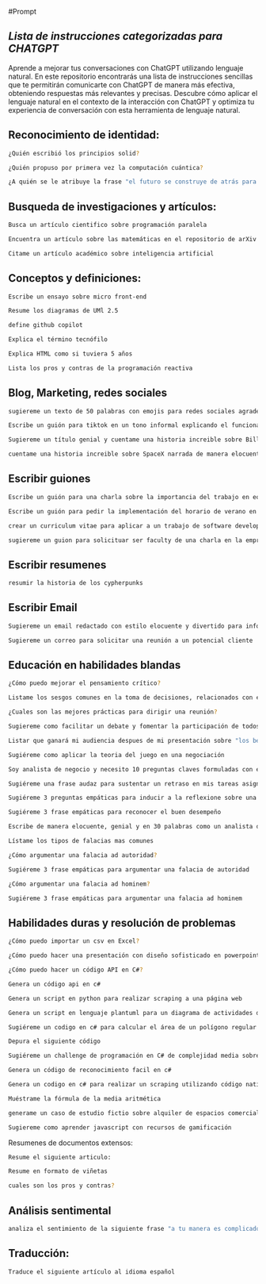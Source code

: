 #Prompt

## _Lista de instrucciones categorizadas para CHATGPT_

Aprende a mejorar tus conversaciones con ChatGPT utilizando lenguaje natural. En este repositorio encontrarás una lista de instrucciones sencillas que te permitirán comunicarte con ChatGPT de manera más efectiva, obteniendo respuestas más relevantes y precisas. Descubre cómo aplicar el lenguaje natural en el contexto de la interacción con ChatGPT y optimiza tu experiencia de conversación con esta herramienta de lenguaje natural.

## Reconocimiento de identidad:

```sh
¿Quién escribió los principios solid?
```

```sh
¿Quién propuso por primera vez la computación cuántica?
```

```sh
¿A quién se le atribuye la frase "el futuro se construye de atrás para adelante"?
```


## Busqueda de investigaciones y artículos:

```sh
Busca un artículo cientifico sobre programación paralela
```

```sh
Encuentra un artículo sobre las matemáticas en el repositorio de arXiv
```

```sh
Citame un artículo académico sobre inteligencia artificial
```

## Conceptos y definiciones:


```sh
Escribe un ensayo sobre micro front-end
```

```sh
Resume los diagramas de UMl 2.5
```
```sh
define github copilot
```
```sh
Explica el término tecnófilo
```
```sh
Explica HTML como si tuviera 5 años
```
```sh
Lista los pros y contras de la programación reactiva
```


## Blog, Marketing, redes sociales

```sh
sugiereme un texto de 50 palabras con emojis para redes sociales agradeciendo la asistencia al taller de "introducción a C#"
```
```sh
Escribe un guión para tiktok en un tono informal explicando el funcionamiento de RPA
```
```sh
Sugiereme un título genial y cuentame una historia increible sobre Bill Gates que motive a jovenes emprendedores
```
```sh
cuentame una historia increible sobre SpaceX narrada de manera elocuente, fantástica y empática
```

## Escribir guiones

```sh
Escribe un guión para una charla sobre la importancia del trabajo en equipo
```
```sh
Escribe un guión para pedir la implementación del horario de verano en la empresa
```
```sh
crear un curriculum vitae para aplicar a un trabajo de software developer
```
```sh
sugiereme un guion para solicituar ser faculty de una charla en la empresa
```

## Escribir resumenes

```sh
resumir la historia de los cypherpunks
```

## Escribir Email

```sh
Sugiereme un email redactado con estilo elocuente y divertido para informar mi ausencia por periodo vacacional
```
```sh
Sugiereme un correo para solicitar una reunión a un potencial cliente
```

## Educación en habilidades blandas

```sh
¿Cómo puedo mejorar el pensamiento crítico?
```
```sh
Listame los sesgos comunes en la toma de decisiones, relacionados con el pensamiento crítico
```
```sh
¿Cuales son las mejores prácticas para dirigir una reunión?
```
```sh
Sugiereme como facilitar un debate y fomentar la participación de todos los asistentes
```
```sh
Listar que ganará mi audiencia despues de mi presentación sobre "los beneficios del trabajo remoto"
```
```sh
Sugiéreme como aplicar la teoria del juego en una negociación
```
```sh
Soy analista de negocio y necesito 10 preguntas claves formuladas con empatía para identificar las necesidades del cliente 
```
```sh
Sugiéreme una frase audaz para sustentar un retraso en mis tareas asignadas haciendo enfasis que necesito el apoyo del equipo
```
```sh
Sugiéreme 3 preguntas empáticas para inducir a la reflexione sobre una actitud poco colaborativa sin ser explícito
```
```sh
Sugiéreme 3 frase empáticas para reconocer el buen desempeño
```
```sh
Escribe de manera elocuente, genial y en 30 palabras como un analista de negocio debe desarrollar su guión gráfico
```
```sh
Lístame los tipos de falacias mas comunes
```
```sh
¿Cómo argumentar una falacia ad autoridad?
```
```sh
Sugiéreme 3 frase empáticas para argumentar una falacia de autoridad
```
```sh
¿Cómo argumentar una falacia ad hominem?
```
```sh
Sugiéreme 3 frase empáticas para argumentar una falacia ad hominem 
```

## Habilidades duras y resolución de problemas

```sh
¿Cómo puedo importar un csv en Excel?
```
```sh
¿Cómo puedo hacer una presentación con diseño sofisticado en powerpoint?
```
```sh
¿Cómo puedo hacer un código API en C#?
```
```sh
Genera un código api en c#
```
```sh
Genera un script en python para realizar scraping a una página web
```
```sh
Genera un script en lenguaje plantuml para un diagrama de actividades de un restaurante
```
```sh
Sugiéreme un codigo en c# para calcular el área de un polígono regular
```
```sh
Depura el siguiente código
```
```sh
Sugiéreme un challenge de programación en C# de complejidad media sobre aritmética o geometría
```
```sh
Genera un código de reconocimiento facil en c#
```
```sh
Genera un codigo en c# para realizar un scraping utilizando código nativo
```
```sh
Muéstrame la fórmula de la media aritmética
```
```sh
generame un caso de estudio fictio sobre alquiler de espacios comerciales para realizar un diagrama de caso de uso UML 
```
```sh
Sugiereme como aprender javascript con recursos de gamificación
```
Resumenes de documentos extensos:

```sh
Resume el siguiente articulo:
```

```sh
Resume en formato de viñetas
```

```sh
cuales son los pros y contras?
```

## Análisis sentimental

```sh
analiza el sentimiento de la siguiente frase "a tu manera es complicado"
```

## Traducción:

```sh
Traduce el siguiente artículo al idioma español
```


